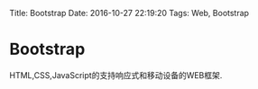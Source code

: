 Title: Bootstrap
Date: 2016-10-27 22:19:20
Tags: Web, Bootstrap



# Bootstrap

HTML,CSS,JavaScript的支持响应式和移动设备的WEB框架.
